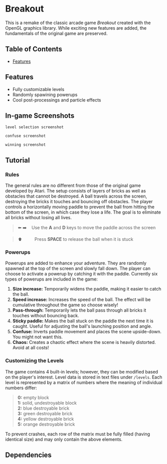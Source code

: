 # Breakout
This is a remake of the classic arcade game _Breakout_ created with the OpenGL graphics library. While exciting new features are added, the fundamentals of the original game are preserved.

## Table of Contents
- [Features](#features)

## Features
- Fully customizable levels
- Randomly spawining powerups
- Cool post-processings and particle effects

## In-game Screenshots

`level selection screenshot`

`confuse screenshot`

`winning screenshot`

## Tutorial
### Rules
The general rules are no different from those of the original game developed by Atari. The setup consists of layers of bricks as well as obstacles that cannot be destroyed. A ball travels across the screen, destroying the bricks it touches and bouncing off obstacles. The player controls a horizontally moving paddle to prevent the ball from hitting the bottom of the screen, in which case they lose a life. The goal is to eliminate all bricks without losing all lives.

> ⬅️ ➡️    Use the **A** and **D** keys to move the paddle across the screen

> ⬆️          Press **SPACE** to release the ball when it is stuck

### Powerups
Powerups are added to enhance your adventure. They are randomly spawned at the top of the screen and slowly fall down. The player can choose to activate a powerup by catching it with the paddle. Currently six types of powerups are included in the game:
1. **Size increase:** Temporarily widens the paddle, making it easier to catch the ball.  
2. **Speed increase:** Increases the speed of the ball. The effect will be cumulative throughout the game so choose wisely!   
3. **Pass-through:** Temporarily lets the ball pass through all bricks it touches without bouncing back.
4. **Sticky paddle:** Makes the ball stuck on the paddle the next time it is caught. Useful for adjusting the ball's launching position and angle.
5. **Confuse:** Inverts paddle movement and places the scene upside-down. You might not want this.
6. **Chaos:** Creates a chaotic effect where the scene is heavily distorted. Avoid at all costs!

### Customizing the Levels
The game contains 4 built-in levels; however, they can be modified based on the player's interest. Level data is stored in text files under `/levels`. Each level is represented by a matrix of numbers where the meaning of individual numbers differ:

> **0:** empty block  
> **1:** solid, undestroyable block  
> **2:** blue destroyable brick  
> **3:** green destroyable brick  
> **4:** yellow destroyable brick  
> **5:** orange destroyable brick

To prevent crashes, each row of the matrix must be fully filled (having identical size) and may only contain the above elements.

## Dependencies
